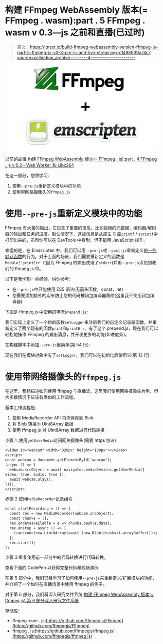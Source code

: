 # 构建 FFmpeg WebAssembly 版本(= FFmpeg . wasm):part . 5 FFmpeg . wasm v 0.3—js 之前和直播(已过时)

> 原文：<https://itnext.io/build-ffmpeg-webassembly-version-ffmpeg-js-part-5-ffmpeg-js-v0-3-pre-js-and-live-streaming-c1498939a74c?source=collection_archive---------4----------------------->

![](img/8c0c378d4f8e771bf56ebf20e4685f63.png)

以前的故事:[构建 FFmpeg WebAssembly 版本(= FFmpeg . js):part . 4 FFmpeg . js v 0.2—Web Worker 和 Libx264](/build-ffmpeg-webassembly-version-ffmpeg-js-part-4-ffmpeg-js-v0-2-web-worker-and-libx264-d0596f1beb4e)

在这一部分，您将学习:

1.  使用`--pre-js`重新定义模块中的功能
2.  使用带网络摄像头的`ffmpeg.js`

# 使用`--pre-js`重新定义模块中的功能

FFmpeg 有大量的输出，它包含了重要的信息，比如视频的元数据，编码器/解码器的输出和任务的进度。默认情况下，这些信息是从原生 C 库`printf` / `sprintf`中打印出来的，虽然你可以在 DevTools 中看到，但不能用 JavaScript 操作。

幸运的是，在 Emscripten 中，我们可以用`--pre-js`或`--post-js`重新定义[的一些默认函数](https://emscripten.org/docs/api_reference/module.html)的行为。对于上面的场景，我们需要重新定义的函数是`Module['printErr']`(因为 FFmpeg 的输出使用了`stderr`)并用`--pre-js`添加到我们的 ffmpeg.js 中。

以下是我学到一些经验，供你参考:

*   在`--pre-js`中只能使用 ES5 语法(无箭头函数，const，let)
*   您需要添加额外的宏来防止您的代码被闭包编译器移除(这里我不使用闭包编译器)

下面是 ffmpeg.js 中使用的电流`prepend.js`:

我们实际上定义了一个新的函数`setLogger`来注册我们的自定义记录器函数，并重新定义了两个现有的函数`print`和`printErr`。有了这个 prepend.js，现在我们可以轻松地操作 FFmpeg 的输出消息，并开发更多的功能(如进度条)。

在构建脚本中添加`--pre-js`很简单(第 54 行):

现在我们在模块对象中有了`setLogger`，我们可以在初始化后使用它(第 13 行):

# 使用带网络摄像头的`ffmpeg.js`

在这里，我想描述如何使用 ffmpeg 与直播流，这里我们使用网络摄像头为例，但大多数情况下应该有类似的工作流程。

基本工作流程是:

1.  使用 MediaRecorder API 将流保存到 Blob
2.  将 Blob 转换为 Uint8Array 数据
3.  使用 ffmpeg.js 对 Uint8Array 数据进行代码转换

步骤 1 .使用`getUserMedia`访问网络摄像头(需要 https 协议)

```
<video id="webcam" width="320px" height="180px"></video>
<script>
const webcam = document.getElementById('webcam');
(async () => {
  webcam.srcObject = await navigator.mediaDevices.getUserMedia({ video: true, audio: true });
  await webcam.play();
})();
</script>
```

步骤 2 使用`MediaRecorder`记录组块

```
const startRecording = () => {
  const rec = new MediaRecorder(webcam.srcObject);
  const chunks = [];
  rec.ondataavailable = e => chunks.push(e.data);
  rec.onstop = async () => {
    transcode(new Uint8Array(await (new Blob(chunks)).arrayBuffer()));
  };
  rec.start();
};
```

步骤 3:重复使用前一部分中的代码转换进行代码转换。

查看下面的 CodePen 以获得完整代码和现场演示:

在第 5 部分中，我们已经学习了如何使用`--pre-js`来重新定义/扩展模块的功能，并介绍了一个如何在直播场景中使用 ffmpeg 的例子。

对于第 6 部分，我们将深入研究文件系统:[构建 FFmpeg WebAssembly 版本(= ffmpeg.js):第 6 部分深入研究文件系统](https://medium.com/@jeromewus/build-ffmpeg-webassembly-version-ffmpeg-js-part-6-a-deep-dive-into-file-system-56eba10067ca)

存储库:

*   ffmpeg-core . js:[https://github.com/ffmpegjs/FFmpeg](https://github.com/ffmpegjs/FFmpeg)
*   ffmpeg . js:[https://github.com/ffmpegjs/ffmpeg.js](https://github.com/ffmpegjs/ffmpeg.js)